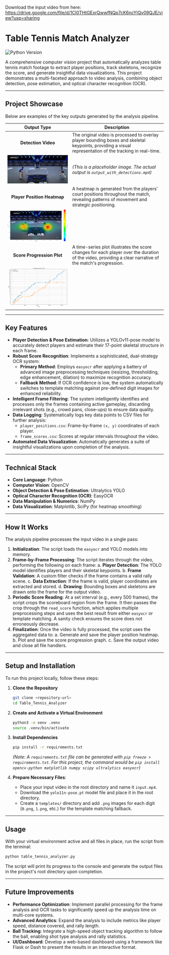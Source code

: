Download the input video from here:
https://drive.google.com/file/d/1Cl0THtGExrQwwfNQp7cK6ncYIQy09QJE/view?usp=sharing


# Table Tennis Match Analyzer

![Python Version](https://img.shields.io/badge/python-3.9+-blue.svg)

A comprehensive computer vision project that automatically analyzes table tennis match footage to extract player positions, track skeletons, recognize the score, and generate insightful data visualizations. This project demonstrates a multi-faceted approach to video analysis, combining object detection, pose estimation, and optical character recognition (OCR).

---

## Project Showcase

Below are examples of the key outputs generated by the analysis pipeline.

|                       Output Type                       | Description                                                                                                                                              |
| :-----------------------------------------------------: | -------------------------------------------------------------------------------------------------------------------------------------------------------- |
|                   **Detection Video**                   | The original video is processed to overlay player bounding boxes and skeletal keypoints, providing a visual representation of the tracking in real-time. |
|    ![Detection Video Placeholder](table-tennis.png)     | _(This is a placeholder image. The actual output is `output_with_detections.mp4`)_                                                                       |
|               **Player Position Heatmap**               | A heatmap is generated from the players' court positions throughout the match, revealing patterns of movement and strategic positioning.                 |
| ![Player Position Heatmap](player_position_heatmap.png) |                                                                                                                                                          |
|               **Score Progression Plot**                | A time-series plot illustrates the score changes for each player over the duration of the video, providing a clear narrative of the match's progression. |
|      ![Calculated Score Plot](calculatedScore.png)      |                                                                                                                                                          |

---

## Key Features

- **Player Detection & Pose Estimation**: Utilizes a YOLOv11-pose model to accurately detect players and estimate their 17-point skeletal structure in each frame.
- **Robust Score Recognition**: Implements a sophisticated, dual-strategy OCR system:
  - **Primary Method**: Employs `easyocr` after applying a battery of advanced image preprocessing techniques (resizing, thresholding, edge enhancement, dilation) to maximize recognition accuracy.
  - **Fallback Method**: If OCR confidence is low, the system automatically switches to template matching against pre-defined digit images for enhanced reliability.
- **Intelligent Frame Filtering**: The system intelligently identifies and processes only the frames containing active gameplay, discarding irrelevant shots (e.g., crowd pans, close-ups) to ensure data quality.
- **Data Logging**: Systematically logs key data points to CSV files for further analysis:
  - `player_positions.csv`: Frame-by-frame `(x, y)` coordinates of each player.
  - `frame_scores.csv`: Scores at regular intervals throughout the video.
- **Automated Data Visualization**: Automatically generates a suite of insightful visualizations upon completion of the analysis.

---

## Technical Stack

- **Core Language**: Python
- **Computer Vision**: OpenCV
- **Object Detection & Pose Estimation**: Ultralytics YOLO
- **Optical Character Recognition (OCR)**: EasyOCR
- **Data Manipulation & Numerics**: NumPy
- **Data Visualization**: Matplotlib, SciPy (for heatmap smoothing)

---

## How It Works

The analysis pipeline processes the input video in a single pass:

1.  **Initialization**: The script loads the `easyocr` and YOLO models into memory.
2.  **Frame-by-Frame Processing**: The script iterates through the video, performing the following on each frame:
    a. **Player Detection**: The YOLO model identifies players and their skeletal keypoints.
    b. **Frame Validation**: A custom filter checks if the frame contains a valid rally scene.
    c. **Data Extraction**: If the frame is valid, player coordinates are extracted and stored.
    d. **Drawing**: Bounding boxes and skeletons are drawn onto the frame for the output video.
3.  **Periodic Score Reading**: At a set interval (e.g., every 500 frames), the script crops the scoreboard region from the frame. It then passes the crop through the `read_score` function, which applies multiple preprocessing steps and uses the best result from either `easyocr` or template matching. A sanity check ensures the score does not erroneously decrease.
4.  **Finalization**: Once the video is fully processed, the script uses the aggregated data to:
    a. Generate and save the player position heatmap.
    b. Plot and save the score progression graph.
    c. Save the output video and close all file handlers.

---

## Setup and Installation

To run this project locally, follow these steps:

1.  **Clone the Repository**

    ```bash
    git clone <repository-url>
    cd Table_Tennis_Analyzer
    ```

2.  **Create and Activate a Virtual Environment**

    ```bash
    python3 -m venv .venv
    source .venv/bin/activate
    ```

3.  **Install Dependencies**

    ```bash
    pip install -r requirements.txt
    ```

    _(Note: A `requirements.txt` file can be generated with `pip freeze > requirements.txt`. For this project, the command would be `pip install opencv-python matplotlib numpy scipy ultralytics easyocr`)_

4.  **Prepare Necessary Files**:
    - Place your input video in the root directory and name it `input.mp4`.
    - Download the `yolo11n-pose.pt` model file and place it in the root directory.
    - Create a `templates/` directory and add `.png` images for each digit (`0.png`, `1.png`, etc.) for the template matching fallback.

---

## Usage

With your virtual environment active and all files in place, run the script from the terminal:

```bash
python table_tennis_analyzer.py
```

The script will print its progress to the console and generate the output files in the project's root directory upon completion.

---

## Future Improvements

- **Performance Optimization**: Implement parallel processing for the frame analysis and OCR tasks to significantly speed up the analysis time on multi-core systems.
- **Advanced Analytics**: Expand the analysis to include metrics like player speed, distance covered, and rally length.
- **Ball Tracking**: Integrate a high-speed object tracking algorithm to follow the ball, enabling shot type analysis and rally statistics.
- **UI/Dashboard**: Develop a web-based dashboard using a framework like Flask or Dash to present the results in an interactive format.
